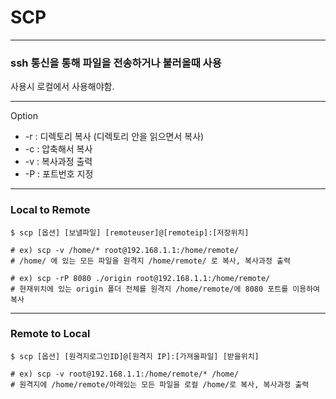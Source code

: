 # SCP

---

### ssh 통신을 통해 파일을 전송하거나 불러올때 사용

사용시 로컬에서 사용해야함.

---

Option

-   -r : 디렉토리 복사 (디렉토리 안을 읽으면서 복사)
-   -c : 압축해서 복사
-   -v : 복사과정 출력
-   -P : 포트번호 지정

---

### Local to Remote

```shell
$ scp [옵션] [보낼파일] [remoteuser]@[remoteip]:[저장위치]

# ex) scp -v /home/* root@192.168.1.1:/home/remote/
# /home/ 에 있는 모든 파일을 원격지 /home/remote/ 로 복사, 복사과정 출력

# ex) scp -rP 8080 ./origin root@192.168.1.1:/home/remote/
# 현재위치에 있는 origin 폴더 전체를 원격지 /home/remote/에 8080 포트를 이용하여 복사
```

---

### Remote to Local

```shell
$ scp [옵션] [원격지로그인ID]@[원격지 IP]:[가져올파일] [받을위치]

# ex) scp -v root@192.168.1.1:/home/remote/* /home/
# 원격지에 /home/remote/아래있는 모든 파일을 로컬 /home/로 복사, 복사과정 출력
```
